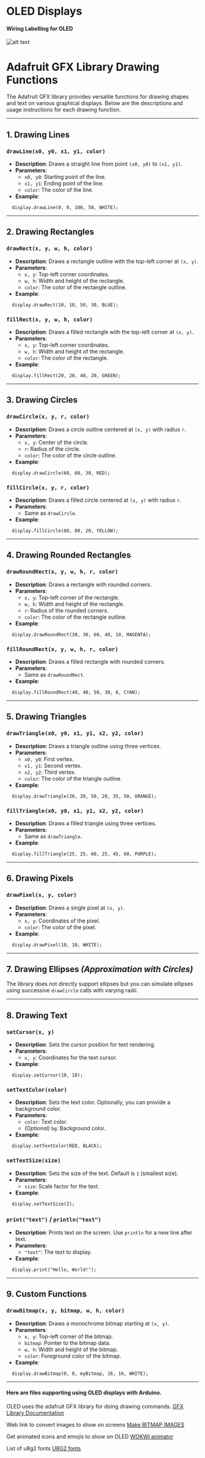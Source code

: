 # OLED Displays

#### Wiring Labelling for OLED
![alt text](i2cGraphic.jpg "i2c graphics")


# Adafruit GFX Library Drawing Functions

The Adafruit GFX library provides versatile functions for drawing shapes and text on various graphical displays. Below are the descriptions and usage instructions for each drawing function.

---

## 1. Drawing Lines

### `drawLine(x0, y0, x1, y1, color)`
- **Description**: Draws a straight line from point `(x0, y0)` to `(x1, y1)`.
- **Parameters**:
  - `x0, y0`: Starting point of the line.
  - `x1, y1`: Ending point of the line.
  - `color`: The color of the line.
- **Example**:
```Arduino
  display.drawLine(0, 0, 100, 50, WHITE);
  ```

---

## 2. Drawing Rectangles

### `drawRect(x, y, w, h, color)`
- **Description**: Draws a rectangle outline with the top-left corner at `(x, y)`.
- **Parameters**:
  - `x, y`: Top-left corner coordinates.
  - `w, h`: Width and height of the rectangle.
  - `color`: The color of the rectangle outline.
- **Example**:
```Arduino
  display.drawRect(10, 10, 50, 30, BLUE);
  ```

### `fillRect(x, y, w, h, color)`
- **Description**: Draws a filled rectangle with the top-left corner at `(x, y)`.
- **Parameters**:
  - `x, y`: Top-left corner coordinates.
  - `w, h`: Width and height of the rectangle.
  - `color`: The color of the rectangle.
- **Example**:
```Arduino
  display.fillRect(20, 20, 40, 20, GREEN);
  ```

---

## 3. Drawing Circles

### `drawCircle(x, y, r, color)`
- **Description**: Draws a circle outline centered at `(x, y)` with radius `r`.
- **Parameters**:
  - `x, y`: Center of the circle.
  - `r`: Radius of the circle.
  - `color`: The color of the circle outline.
- **Example**:
```Arduino
  display.drawCircle(60, 60, 30, RED);
  ```

### `fillCircle(x, y, r, color)`
- **Description**: Draws a filled circle centered at `(x, y)` with radius `r`.
- **Parameters**:
  - Same as `drawCircle`.
- **Example**:
```Arduino
  display.fillCircle(80, 80, 20, YELLOW);
  ```

---

## 4. Drawing Rounded Rectangles

### `drawRoundRect(x, y, w, h, r, color)`
- **Description**: Draws a rectangle with rounded corners.
- **Parameters**:
  - `x, y`: Top-left corner of the rectangle.
  - `w, h`: Width and height of the rectangle.
  - `r`: Radius of the rounded corners.
  - `color`: The color of the rectangle outline.
- **Example**:
```Arduino
  display.drawRoundRect(30, 30, 60, 40, 10, MAGENTA);
  ```

### `fillRoundRect(x, y, w, h, r, color)`
- **Description**: Draws a filled rectangle with rounded corners.
- **Parameters**:
  - Same as `drawRoundRect`.
- **Example**:
```Arduino
  display.fillRoundRect(40, 40, 50, 30, 8, CYAN);
  ```

---

## 5. Drawing Triangles

### `drawTriangle(x0, y0, x1, y1, x2, y2, color)`
- **Description**: Draws a triangle outline using three vertices.
- **Parameters**:
  - `x0, y0`: First vertex.
  - `x1, y1`: Second vertex.
  - `x2, y2`: Third vertex.
  - `color`: The color of the triangle outline.
- **Example**:
```Arduino
  display.drawTriangle(20, 20, 50, 20, 35, 50, ORANGE);
  ```

### `fillTriangle(x0, y0, x1, y1, x2, y2, color)`
- **Description**: Draws a filled triangle using three vertices.
- **Parameters**:
  - Same as `drawTriangle`.
- **Example**:
```Arduino
  display.fillTriangle(25, 25, 60, 25, 45, 60, PURPLE);
  ```

---

## 6. Drawing Pixels

### `drawPixel(x, y, color)`
- **Description**: Draws a single pixel at `(x, y)`.
- **Parameters**:
  - `x, y`: Coordinates of the pixel.
  - `color`: The color of the pixel.
- **Example**:
```Arduino
  display.drawPixel(10, 10, WHITE);
  ```

---

## 7. Drawing Ellipses *(Approximation with Circles)*

The library does not directly support ellipses but you can simulate ellipses using successive `drawCircle` calls with varying radii.

---

## 8. Drawing Text

### `setCursor(x, y)`
- **Description**: Sets the cursor position for text rendering.
- **Parameters**:
  - `x, y`: Coordinates for the text cursor.
- **Example**:
```Arduino
  display.setCursor(10, 10);
  ```

### `setTextColor(color)`
- **Description**: Sets the text color. Optionally, you can provide a background color.
- **Parameters**:
  - `color`: Text color.
  - *(Optional)* `bg`: Background color.
- **Example**:
```Arduino
  display.setTextColor(RED, BLACK);
  ```

### `setTextSize(size)`
- **Description**: Sets the size of the text. Default is `1` (smallest size).
- **Parameters**:
  - `size`: Scale factor for the text.
- **Example**:
```Arduino
  display.setTextSize(2);
  ```

### `print("text")` / `println("text")`
- **Description**: Prints text on the screen. Use `println` for a new line after text.
- **Parameters**:
  - `"text"`: The text to display.
- **Example**:
```Arduino
  display.print("Hello, World!");
  ```

---

## 9. Custom Functions

### `drawBitmap(x, y, bitmap, w, h, color)`
- **Description**: Draws a monochrome bitmap starting at `(x, y)`.
- **Parameters**:
  - `x, y`: Top-left corner of the bitmap.
  - `bitmap`: Pointer to the bitmap data.
  - `w, h`: Width and height of the bitmap.
  - `color`: Foreground color of the bitmap.
- **Example**:
```Arduino
  display.drawBitmap(0, 0, myBitmap, 16, 16, WHITE);
  ```

---
#### Here are files supporting using OLED displays with Arduino.
OLED uses the adafruit GFX library for doing drawing commands. [GFX Library Documentation](https://cdn-learn.adafruit.com/downloads/pdf/adafruit-gfx-graphics-library.pdf)

Web link to convert images to show on screens [Make BITMAP IMAGES](https://javl.github.io/image2cpp/)

Get animated icons and emojis to show on OLED [WOKWI animator](https://animator.wokwi.com/)

List of u8g2 fonts [U8G2 fonts](https://github.com/olikraus/u8g2/wiki/fntlist8)

